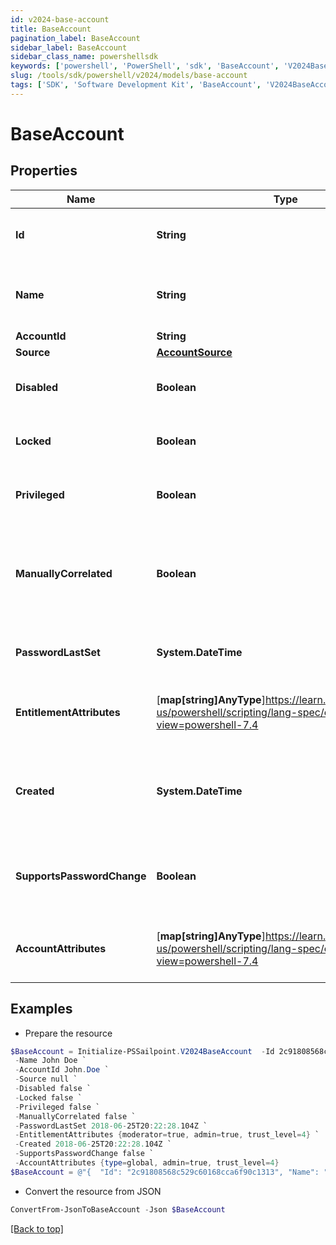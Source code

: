 ```yaml
---
id: v2024-base-account
title: BaseAccount
pagination_label: BaseAccount
sidebar_label: BaseAccount
sidebar_class_name: powershellsdk
keywords: ['powershell', 'PowerShell', 'sdk', 'BaseAccount', 'V2024BaseAccount'] 
slug: /tools/sdk/powershell/v2024/models/base-account
tags: ['SDK', 'Software Development Kit', 'BaseAccount', 'V2024BaseAccount']
---
```



# BaseAccount

## Properties

Name | Type | Description | Notes
------------ | ------------- | ------------- | -------------
**Id** | **String** | The unique ID of the referenced object. | [optional] 
**Name** | **String** | The human readable name of the referenced object. | [optional] 
**AccountId** | **String** | Account ID. | [optional] 
**Source** | [**AccountSource**](account-source) |  | [optional] 
**Disabled** | **Boolean** | Indicates whether the account is disabled. | [optional] [default to $false]
**Locked** | **Boolean** | Indicates whether the account is locked. | [optional] [default to $false]
**Privileged** | **Boolean** | Indicates whether the account is privileged. | [optional] [default to $false]
**ManuallyCorrelated** | **Boolean** | Indicates whether the account has been manually correlated to an identity. | [optional] [default to $false]
**PasswordLastSet** | **System.DateTime** | A date-time in ISO-8601 format | [optional] 
**EntitlementAttributes** | [**map[string]AnyType**]https://learn.microsoft.com/en-us/powershell/scripting/lang-spec/chapter-04?view=powershell-7.4 | Map or dictionary of key/value pairs. | [optional] 
**Created** | **System.DateTime** | ISO-8601 date-time referring to the time when the object was created. | [optional] 
**SupportsPasswordChange** | **Boolean** | Indicates whether the account supports password change. | [optional] [default to $false]
**AccountAttributes** | [**map[string]AnyType**]https://learn.microsoft.com/en-us/powershell/scripting/lang-spec/chapter-04?view=powershell-7.4 | Map or dictionary of key/value pairs. | [optional] 

## Examples

- Prepare the resource
```powershell
$BaseAccount = Initialize-PSSailpoint.V2024BaseAccount  -Id 2c91808568c529c60168cca6f90c1313 `
 -Name John Doe `
 -AccountId John.Doe `
 -Source null `
 -Disabled false `
 -Locked false `
 -Privileged false `
 -ManuallyCorrelated false `
 -PasswordLastSet 2018-06-25T20:22:28.104Z `
 -EntitlementAttributes {moderator=true, admin=true, trust_level=4} `
 -Created 2018-06-25T20:22:28.104Z `
 -SupportsPasswordChange false `
 -AccountAttributes {type=global, admin=true, trust_level=4}
$BaseAccount = @"{  "Id": "2c91808568c529c60168cca6f90c1313", "Name": "John Doe", "AccountId": "John.Doe", "Source": null, "Disabled": false, "Locked": false, "Privileged": false, "ManuallyCorrelated": false, "PasswordLastSet": "2018-06-25T20:22:28.104Z", "EntitlementAttributes": {"moderator": true, "admin": true, "trust_level": "4}", "Created": "2018-06-25T20:22:28.104Z", "SupportsPasswordChange": false, "AccountAttributes": {"type": "global", "admin": true, "trust_level": "4}" }}}"@
```

- Convert the resource from JSON
```powershell
ConvertFrom-JsonToBaseAccount -Json $BaseAccount
```


[[Back to top]](#) 

